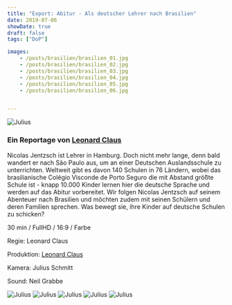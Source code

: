 ```yaml
---
title: "Export: Abitur - Als deutscher Lehrer nach Brasilien"
date: 2019-07-06
showDate: true
draft: false
tags: ["DoP"]

images:
    - /posts/brasilien/brasilien_01.jpg
    - /posts/brasilien/brasilien_02.jpg
    - /posts/brasilien/brasilien_03.jpg
    - /posts/brasilien/brasilien_04.jpg
    - /posts/brasilien/brasilien_05.jpg
    - /posts/brasilien/brasilien_06.jpg


---
```


![Julius](/posts/brasilien/brasilien_01.jpg)

### Ein Reportage von [Leonard Claus](leonardclaus.de)

Nicolas Jentzsch ist Lehrer in Hamburg. Doch nicht mehr lange, denn bald wandert er nach São Paulo aus, um an einer Deutschen Auslandsschule zu unterrichten. 
Weltweit gibt es davon 140 Schulen in 76 Ländern, wobei das brasilianische Colégio Visconde de Porto Seguro  die mit Abstand größte Schule ist - knapp 10.000 Kinder lernen hier die deutsche Sprache und werden auf das Abitur vorbereitet.
Wir folgen Nicolas Jentzsch auf seinem Abenteuer nach Brasilien und möchten zudem mit seinen Schülern und deren Familien sprechen. Was bewegt sie, ihre Kinder auf deutsche Schulen zu schicken?

30 min / FullHD / 16:9 / Farbe

Regie:
Leonard Claus

Produktion:
[Leonard Claus](leonardclaus.de)

Kamera:
Julius Schmitt

Sound:
Neil Grabbe


![Julius](/posts/brasilien/brasilien_02.jpg)
![Julius](/posts/brasilien/brasilien_03.jpg)
![Julius](/posts/brasilien/brasilien_04.jpg)
![Julius](/posts/brasilien/brasilien_05.jpg)
![Julius](/posts/brasilien/brasilien_06.jpg)

